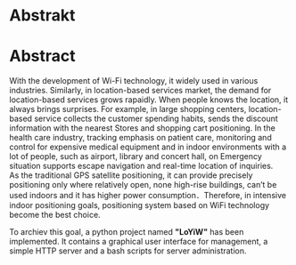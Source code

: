 # Abstrakt


# Abstract
With the development of Wi-Fi technology, it widely used in various industries. Similarly, in location-based services market, the
demand for location-based services grows rapaidly. When people knows the location, it always brings surprises. For example, in large shopping centers, location-based service collects the customer spending habits, sends the discount information with the nearest Stores and shopping cart positioning. In the health care industry, tracking emphasis on patient care, monitoring and control for expensive medical equipment and in indoor environments with a lot of people, such as airport, library and concert hall, on Emergency situation supports escape navigation and real-time location of inquiries.  
As the traditional GPS satellite positioning, it can provide precisely positioning only where relatively open, none high-rise buildings, can’t be used indoors and it has higher power consumption．Therefore, in intensive indoor positioning goals, positioning system
based on WiFi technology become the best choice.

To archiev this goal, a python project named **"LoYiW"** has been implemented. It contains a graphical user interface for management, a simple HTTP server and a bash scripts for server administration.
